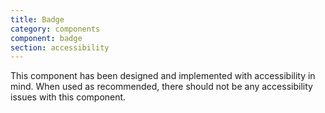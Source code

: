 ```yaml
---
title: Badge
category: components
component: badge
section: accessibility
---
```


This component has been designed and implemented with accessibility in mind. When used as recommended, there should not be any accessibility issues with this component.